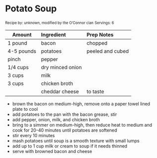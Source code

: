 # Potato Soup

<small>Recipe by: unknown, modified by the O’Connor clan</small>
<small>Servings: 6</small>

| Amount     | Ingredient       | Prep Notes       |
| ---------- | :--------------- | :--------------- |
| 1 pound    | bacon            | chopped          |
| 4-5 pounds | potatoes         | peeled and cubed |
| pinch      | pepper           |                  |
| 1/4 cups   | dry minced onion |                  |
| 3 cups     | milk             |                  |
| 3 cups     | chicken broth    |                  |
|            | cheddar cheese   | to taste         |

- brown the bacon on medium-high, remove onto a paper towel lined plate to cool
- add potatoes to the pan with the bacon grease, stir
- add pepper, onion, milk, and chicken broth
- bring to a simmer on medium-high, then reduce heat to medium and cook for 20-40 minutes until potatoes are softened
- stir every 10 minutes
- mash potatoes until soup is a smooth texture with small lumps
- add up to 1 cup milk or cream to soup if it needs thinned
- serve with browned bacon and cheese
